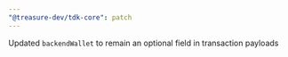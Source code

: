 ```yaml
---
"@treasure-dev/tdk-core": patch
---
```


Updated `backendWallet` to remain an optional field in transaction payloads
